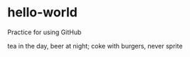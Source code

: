 # hello-world
Practice for using GitHub

tea in the day, beer at night; 
coke with burgers, never sprite
